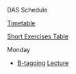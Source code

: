 DAS Schedule

[Timetable](https://indico.cern.ch/event/843368/timetable/)

[Short Exercises Table](https://indico.cern.ch/event/843368/attachments/1909829/3273893/CMSDASLPC2020_StudentAssignment_v1.pdf)

Monday

* [B-tagging](https://twiki.cern.ch/twiki/bin/viewauth/CMS/SWGuideCMSDataAnalysisSchoolLPC2020BTaggingExercise) [Lecture](https://twiki.cern.ch/twiki/pub/CMS/SWGuideCMSDataAnalysisSchoolLPC2020BTaggingExercise/intro.pdf)
